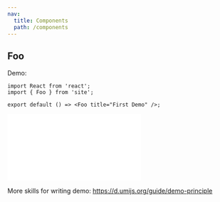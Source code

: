 ```yaml
---
nav:
  title: Components
  path: /components
---
```


## Foo

Demo:

```tsx
import React from 'react';
import { Foo } from 'site';

export default () => <Foo title="First Demo" />;
```

<embed src="./other.md#L5-L7"></embed>

More skills for writing demo: https://d.umijs.org/guide/demo-principle
